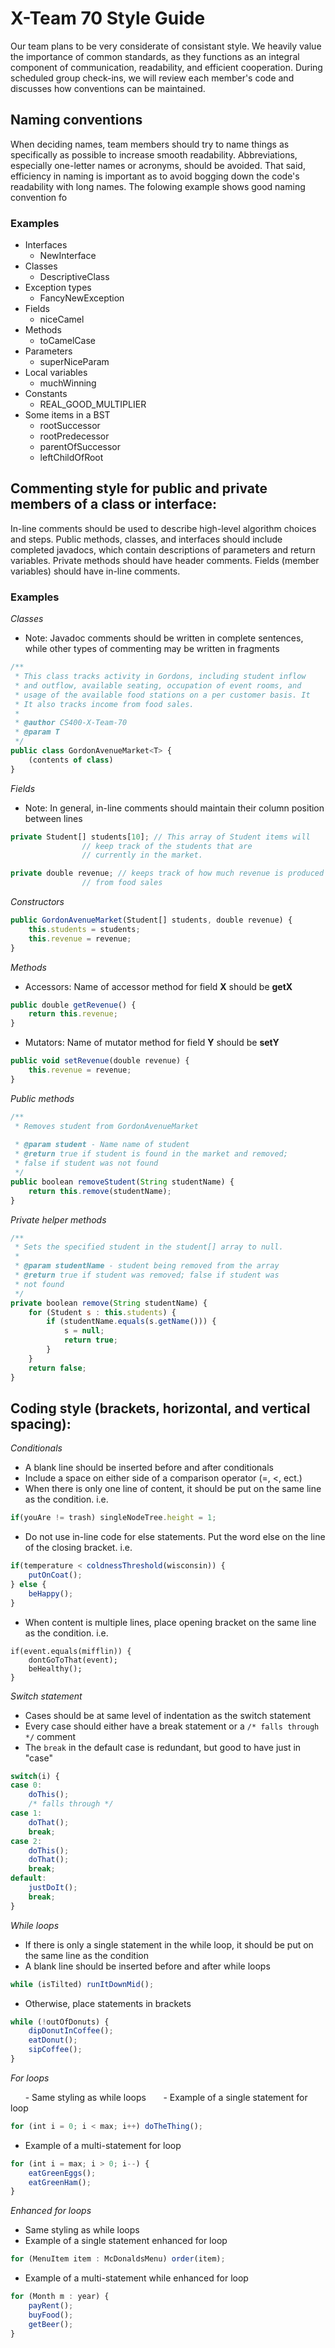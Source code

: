 # X-Team 70 Style Guide

Our team plans to be very considerate of consistant style. We heavily value the importance of common standards, as they functions as an integral component of communication, readability, and efficient cooperation. During scheduled group check-ins, we will review each member's code and discusses how conventions can be maintained.

## Naming conventions

When deciding names, team members should try to name things as specifically as possible to increase smooth readability. Abbreviations, especially one-letter names or acronyms, should be avoided. That said, efficiency in naming is important as to avoid bogging down the code's readability with long names. The folowing example shows good naming convention fo

### Examples
* Interfaces
    - NewInterface
* Classes
    - DescriptiveClass
* Exception types
    - FancyNewException
* Fields
    - niceCamel
* Methods
    - toCamelCase
* Parameters
    - superNiceParam
* Local variables
    - muchWinning
* Constants
    - REAL_GOOD_MULTIPLIER
* Some items in a BST
    * rootSuccessor
    * rootPredecessor
    * parentOfSuccessor 
    * leftChildOfRoot

## Commenting style for public and private members of a class or interface:

In-line comments should be used to describe high-level algorithm choices and steps. Public methods, classes, and interfaces should include completed javadocs, which contain descriptions of parameters and return variables. Private methods should have header comments. Fields (member variables) should have in-line comments. 

### Examples

  *Classes*  
  
* Note: Javadoc comments should be written in complete sentences, while other types of commenting may be written in fragments
  

```javascript
/**
 * This class tracks activity in Gordons, including student inflow
 * and outflow, available seating, occupation of event rooms, and
 * usage of the available food stations on a per customer basis. It
 * It also tracks income from food sales.
 *
 * @author CS400-X-Team-70
 * @param T
 */
public class GordonAvenueMarket<T> {
	(contents of class)
}
```
*Fields*

* Note: In general, in-line comments should maintain their column position between lines
```javascript
private Student[] students[10]; // This array of Student items will 
				// keep track of the students that are
				// currently in the market.

private double revenue; // keeps track of how much revenue is produced 
		        // from food sales
```
*Constructors*
```javascript
public GordonAvenueMarket(Student[] students, double revenue) {
	this.students = students;
	this.revenue = revenue;
}
```
*Methods*
    
* Accessors: Name of accessor method for field **X** should be **getX**
```javascript
public double getRevenue() {
	return this.revenue;
}
```
* Mutators: Name of mutator method for field **Y** should be **setY**
```javascript
public void setRevenue(double revenue) {
	this.revenue = revenue;
}
```
*Public methods*
```javascript
/** 
 * Removes student from GordonAvenueMarket
 
 * @param student - Name name of student
 * @return true if student is found in the market and removed; 
 * false if student was not found
 */
public boolean removeStudent(String studentName) {
	return this.remove(studentName);
}
```
*Private helper methods*
```javascript
/**
 * Sets the specified student in the student[] array to null.
 *
 * @param studentName - student being removed from the array
 * @return true if student was removed; false if student was
 * not found
 */
private boolean remove(String studentName) {
	for (Student s : this.students) {
		if (studentName.equals(s.getName())) {
			s = null;
			return true;
		}
	}
	return false;
}
```
## Coding style (brackets, horizontal, and vertical spacing):
*Conditionals*

* A blank line should be inserted before and after conditionals
* Include a space on either side of a comparison operator (=, <, ect.)
* When there is only one line of content, it should be put on the same line as the condition. i.e.
```javascript
if(youAre != trash) singleNodeTree.height = 1;
```
* Do not use in-line code for else statements. Put the word else on the line of the closing bracket. i.e.
```javascript
if(temperature < coldnessThreshold(wisconsin)) {
	putOnCoat();
} else {
	beHappy();
}
```
* When content is multiple lines, place opening bracket on the same line as the condition. i.e.
```
if(event.equals(mifflin)) {
	dontGoToThat(event);
	beHealthy();
}
```
*Switch statement*

* Cases should be at same level of indentation as the switch statement
* Every case should either have a break statement or a `/* falls through */` comment
* The `break` in the default case is redundant, but good to have just in "case"
```javascript
switch(i) {
case 0:
	doThis();
	/* falls through */
case 1:
	doThat();
	break;
case 2:
	doThis();
	doThat();
	break;
default:
	justDoIt();
	break;
}
```
*While loops*

* If there is only a single statement in the while loop, it should be put on the same line as the condition
* A blank line should be inserted before and after while loops
```javascript
while (isTilted) runItDownMid();
```
* Otherwise, place statements in brackets
```javascript
while (!outOfDonuts) {
	dipDonutInCoffee();
	eatDonut();
	sipCoffee();
}
```	
*For loops*

&nbsp;&nbsp;&nbsp;&nbsp;&nbsp;&nbsp;- Same styling as while loops
&nbsp;&nbsp;&nbsp;&nbsp;&nbsp;&nbsp;- Example of a single statement for loop
```javascript
for (int i = 0; i < max; i++) doTheThing();
```
* Example of a multi-statement for loop
```javascript
for (int i = max; i > 0; i--) {
	eatGreenEggs();
	eatGreenHam();
}
```
*Enhanced for loops*
* Same styling as while loops
* Example of a single statement enhanced for loop
```javascript
for (MenuItem item : McDonaldsMenu) order(item);
```
* Example of a multi-statement while enhanced for loop
```javascript
for (Month m : year) {
	payRent();
	buyFood();
	getBeer();
}
```

